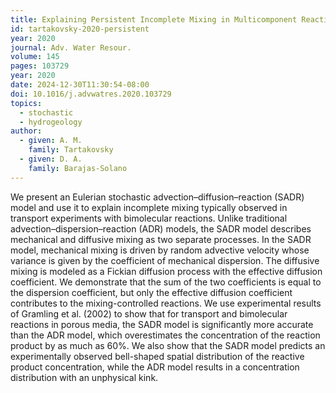 ```yaml
---
title: Explaining Persistent Incomplete Mixing in Multicomponent Reactive Transport with Eulerian Stochastic Model
id: tartakovsky-2020-persistent
year: 2020
journal: Adv. Water Resour.
volume: 145
pages: 103729
year: 2020
date: 2024-12-30T11:30:54-08:00
doi: 10.1016/j.advwatres.2020.103729
topics:
  - stochastic
  - hydrogeology
author:
  - given: A. M.
    family: Tartakovsky
  - given: D. A.
    family: Barajas-Solano
---
```


We present an Eulerian stochastic advection–diffusion–reaction (SADR) model and use it to explain incomplete mixing typically observed in transport experiments with bimolecular reactions. Unlike traditional advection–dispersion–reaction (ADR) models, the SADR model describes mechanical and diffusive mixing as two separate processes. In the SADR model, mechanical mixing is driven by random advective velocity whose variance is given by the coefficient of mechanical dispersion. The diffusive mixing is modeled as a Fickian diffusion process with the effective diffusion coefficient. We demonstrate that the sum of the two coefficients is equal to the dispersion coefficient, but only the effective diffusion coefficient contributes to the mixing-controlled reactions. We use experimental results of Gramling et al. (2002) to show that for transport and bimolecular reactions in porous media, the SADR model is significantly more accurate than the ADR model, which overestimates the concentration of the reaction product by as much as 60%. We also show that the SADR model predicts an experimentally observed bell-shaped spatial distribution of the reactive product concentration, while the ADR model results in a concentration distribution with an unphysical kink.
